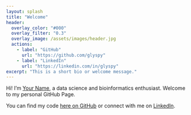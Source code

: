 ```yaml
---
layout: splash
title: "Welcome"
header:
  overlay_color: "#000"
  overlay_filter: "0.3"
  overlay_image: /assets/images/header.jpg
  actions:
    - label: "GitHub"
      url: "https://github.com/glyspy"
    - label: "LinkedIn"
      url: "https://linkedin.com/in/glyspy"
excerpt: "This is a short bio or welcome message."
---
```


Hi! I’m [Your Name](https://linkedin.com/in/yourusername), a data science and bioinformatics enthusiast. Welcome to my personal GitHub Page.

You can find my code [here on GitHub](https://github.com/yourusername) or connect with me on [LinkedIn](https://linkedin.com/in/yourusername).

